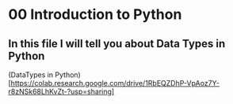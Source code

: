 # 00 Introduction to Python
## In this file I will tell you about Data Types in Python
(DataTypes in Python)[https://colab.research.google.com/drive/1RbEQZDhP-VpAoz7Y-r8zNSk68LhKvZt-?usp=sharing]